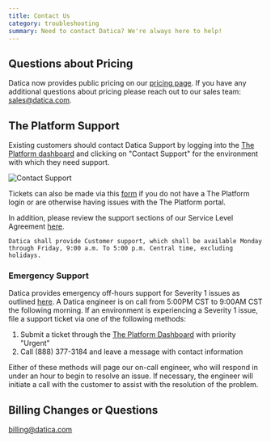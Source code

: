 ```yaml
---
title: Contact Us
category: troubleshooting
summary: Need to contact Datica? We're always here to help!
---
```


## Questions about Pricing
Datica now provides public pricing on our [pricing page](https://datica.com/pricing). If you have any additional questions about pricing please reach out to our sales team: [sales@datica.com](mailto:sales@datica.com).

## The Platform Support
Existing customers should contact Datica Support by logging into the [The Platform dashboard](https://product.datica.com/compliant-cloud) and clicking on "Contact Support" for the environment with which they need support.

![Contact Support](/compliant-cloud/articles/images/contact_support.png)

Tickets can also be made via this [form](https://datica.com/support) if you do not have a The Platform login or are otherwise having issues with the The Platform portal.

In addition, please review the support sections of our Service Level Agreement [here](https://legal.datica.com/#service-level-and-support-agreement).

`Datica shall provide Customer support, which shall be available Monday through Friday, 9:00 a.m. To 5:00 p.m. Central time, excluding holidays.`

### Emergency Support

Datica provides emergency off-hours support for Severity 1 issues as outlined [here](https://legal.datica.com/#3-service-maintenance). A Datica engineer is on call from 5:00PM CST to 9:00AM CST the following morning. If an environment is experiencing a Severity 1 issue, file a support ticket via one of the following methods:

1. Submit a ticket through the [The Platform Dashboard](https://product.datica.com/compliant-cloud/) with priority "Urgent"
1. Call (888) 377-3184 and leave a message with contact information

Either of these methods will page our on-call engineer, who will respond in under an hour to begin to resolve an issue. If necessary, the engineer will initiate a call with the customer to assist with the resolution of the problem.

## Billing Changes or Questions

[billing@datica.com](mailto:billing@datica.com)
